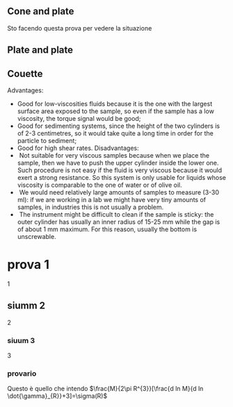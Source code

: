 

## Cone and plate
Sto facendo questa prova per vedere la situazione
<!--ID: 1683063117394-->



## Plate and plate 

## Couette 
Advantages:
- Good for low-viscosities fluids because it is the one with the largest surface area exposed to the sample, so even if the sample has a low viscosity, the torque signal would be good;
- Good for sedimenting systems, since the height of the two cylinders is of 2-3 centimetres, so it would take quite a long time in order for the particle to sediment;
- Good for high shear rates.
Disadvantages:
 -  Not suitable for very viscous samples because when we place the sample, then we have to push the upper cylinder inside the lower one. Such procedure is not easy if the fluid is very viscous because it would exert a strong resistance. So this system is only usable for liquids whose viscosity is comparable to the one of water or of olive oil.
-  We would need relatively large amounts of samples to measure (3-30 ml): if we are working in a lab we might have very tiny amounts of samples, in industries this is not usually a problem.
-  The instrument might be difficult to clean if the sample is sticky: the outer cylinder has usually an inner radius of 15-25 mm while the gap is of about 1 mm maximum. For this reason, usually the bottom is unscrewable.
<!--ID: 1683063117400-->


# prova 1
1

## siumm 2
2

### siuum 3 
3
<!--ID: 1683063328657-->

### provario 
Questo è quello che intendo $\frac{M}{2\pi R^{3}}[\frac{d ln M}{d ln \dot{\gamma}_{R}}+3]=\sigma(R)$
<!--ID: 1683123839738-->

